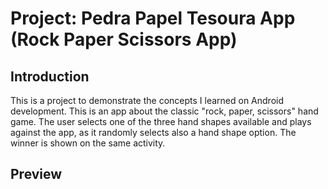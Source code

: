 Project: Pedra Papel Tesoura App (Rock Paper Scissors App)
==================================


Introduction
------------

This is a project to demonstrate the concepts I learned on Android development.
This is an app about the classic "rock, paper, scissors" hand game. The user selects one of the three hand shapes available and plays against the app, as it randomly selects also a hand shape option. The winner is shown on the same activity.


Preview
--------------

